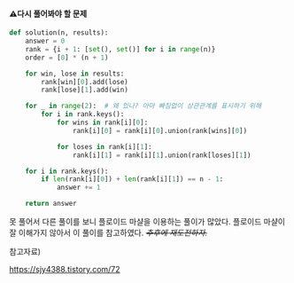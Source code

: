 #### ⚠️다시 풀어봐야 할 문제

```python
def solution(n, results):
    answer = 0
    rank = {i + 1: [set(), set()] for i in range(n)}
    order = [0] * (n + 1)

    for win, lose in results:
        rank[win][0].add(lose)
        rank[lose][1].add(win)

    for _ in range(2):  # 왜 있나? 아마 빠짐없이 상관관계를 표시하기 위해
        for i in rank.keys():
            for wins in rank[i][0]:
                rank[i][0] = rank[i][0].union(rank[wins][0])

            for loses in rank[i][1]:
                rank[i][1] = rank[i][1].union(rank[loses][1])

    for i in rank.keys():
        if len(rank[i][0]) + len(rank[i][1]) == n - 1:
            answer += 1

    return answer
```

못 풀어서 다른 풀이를 보니 플로이드 마샬을 이용하는 풀이가 많았다. 플로이드 마샬이 잘 이해가지 않아서 이 풀이를 참고하였다.  *~~추후에 재도전하자.~~*



참고자료)

https://sjy4388.tistory.com/72